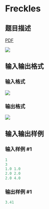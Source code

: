 # Freckles

## 题目描述

[problemUrl]: https://uva.onlinejudge.org/index.php?option=com_onlinejudge&Itemid=8&category=12&page=show_problem&problem=975

[PDF](https://uva.onlinejudge.org/external/100/p10034.pdf)

![](https://cdn.luogu.com.cn/upload/vjudge_pic/UVA10034/b178fe12ab2684d531a2d302e9fc9c585ba1f680.png)

## 输入输出格式

### 输入格式

![](https://cdn.luogu.com.cn/upload/vjudge_pic/UVA10034/638a354ad459c082b972d9ad33cc8fce903e7399.png)

### 输出格式

![](https://cdn.luogu.com.cn/upload/vjudge_pic/UVA10034/5d75816129b6b4e6aa59135397a8bbaf14fd87c7.png)

## 输入输出样例

### 输入样例 #1

```cpp
1
3
1.0 1.0
2.0 2.0
2.0 4.0
```


### 输出样例 #1

```cpp
3.41
```


